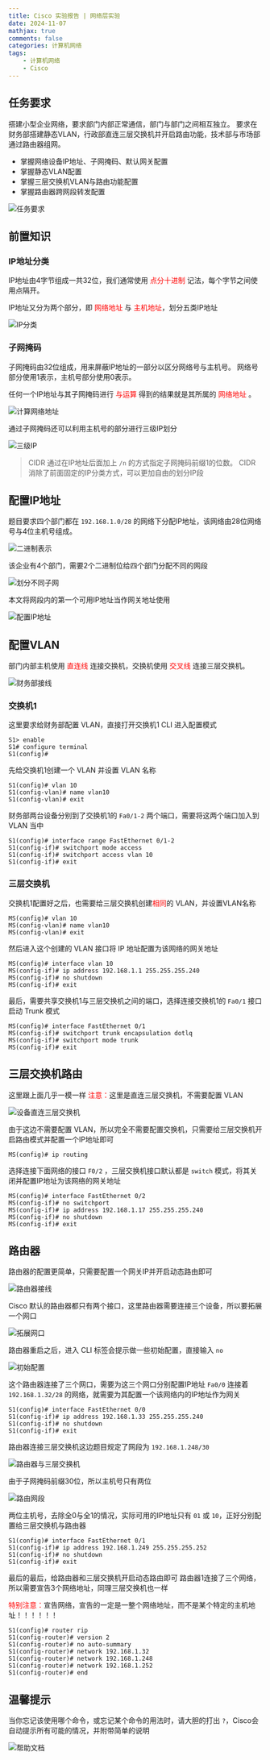 ```yaml
---
title: Cisco 实验报告 | 网络层实验
date: 2024-11-07
mathjax: true
comments: false
categories: 计算机网络
tags:
    - 计算机网络
    - Cisco
---
```


## 任务要求

搭建小型企业网络，要求部门内部正常通信，部门与部门之间相互独立。
要求在财务部搭建静态VLAN，行政部直连三层交换机并开启路由功能，技术部与市场部通过路由器组网。

- 掌握网络设备IP地址、子网掩码、默认网关配置
- 掌握静态VLAN配置
- 掌握三层交换机VLAN与路由功能配置
- 掌握路由器跨网段转发配置

![任务要求](https://images.rescld.cn/20241106221834.png)

## 前置知识

### IP地址分类

IP地址由4字节组成一共32位，我们通常使用 <font color="red">点分十进制</font> 记法，每个字节之间使用点隔开。

IP地址又分为两个部分，即 <font color="red">网络地址</font> 与 <font color="red">主机地址</font>，划分五类IP地址

![IP分类](https://images.rescld.cn/20241106224728.png)

### 子网掩码

子网掩码由32位组成，用来屏蔽IP地址的一部分以区分网络号与主机号。
网络号部分使用1表示，主机号部分使用0表示。

任何一个IP地址与其子网掩码进行 <font color="red">与运算</font> 得到的结果就是其所属的 <font color="red">网络地址</font> 。

![计算网络地址](https://images.rescld.cn/20241106230040.png)

通过子网掩码还可以利用主机号的部分进行三级IP划分

![三级IP](https://images.rescld.cn/20241106231211.png)

> CIDR 通过在IP地址后面加上 `/n` 的方式指定子网掩码前缀1的位数。
> CIDR 消除了前面固定的IP分类方式，可以更加自由的划分IP段

## 配置IP地址

题目要求四个部门都在 `192.168.1.0/28` 的网络下分配IP地址，该网络由28位网络号与4位主机号组成。

![二进制表示](https://images.rescld.cn/20241106233852.png)

该企业有4个部门，需要2个二进制位给四个部门分配不同的网段

![划分不同子网](https://images.rescld.cn/20241108210948.png)

本文将网段内的第一个可用IP地址当作网关地址使用

![配置IP地址](https://images.rescld.cn/20241106235143.png)

## 配置VLAN

部门内部主机使用 <font color="red">直连线</font> 连接交换机，交换机使用 <font color="red">交叉线</font> 连接三层交换机。

![财务部接线](https://images.rescld.cn/20241107000229.png)

### 交换机1

这里要求给财务部配置 VLAN，直接打开交换机1 CLI 进入配置模式

```cisco
S1> enable
S1# configure terminal
S1(config)#
```

先给交换机1创建一个 VLAN 并设置 VLAN 名称

```cisco
S1(config)# vlan 10
S1(config-vlan)# name vlan10
S1(config-vlan)# exit
```

财务部两台设备分别到了交换机1的 `Fa0/1-2` 两个端口，需要将这两个端口加入到 VLAN 当中

```cisco
S1(config)# interface range FastEthernet 0/1-2
S1(config-if)# switchport mode access
S1(config-if)# switchport access vlan 10
S1(config-if)# exit
```

###  三层交换机

交换机1配置好之后，也需要给三层交换机创建<font color="red">相同</font>的 VLAN，并设置VLAN名称

```cisco
MS(config)# vlan 10
MS(config-vlan)# name vlan10
MS(config-vlan)# exit
```

然后进入这个创建的 VLAN 接口将 IP 地址配置为该网络的网关地址

```cisco
MS(config)# interface vlan 10
MS(config-if)# ip address 192.168.1.1 255.255.255.240
MS(config-if)# no shutdown
MS(config-if)# exit
```

最后，需要共享交换机1与三层交换机之间的端口，选择连接交换机1的 `Fa0/1` 接口启动 Trunk 模式

```cisco
MS(config)# interface FastEthernet 0/1
MS(config-if)# switchport trunk encapsulation dotlq
MS(config-if)# switchport mode trunk
MS(config-if)# exit
```

## 三层交换机路由

这里跟上面几乎一模一样
<font color="red">注意：</font>这里是直连三层交换机，不需要配置 VLAN

![设备直连三层交换机](https://images.rescld.cn/20241107010641.png)

由于这边不需要配置 VLAN，所以完全不需要配置交换机，只需要给三层交换机开启路由模式并配置一个IP地址即可

```cisco
MS(config)# ip routing
```

选择连接下面网络的接口 `F0/2` ，三层交换机接口默认都是 `switch` 模式，将其关闭并配置IP地址为该网络的网关地址

```cisco
MS(config)# interface FastEthernet 0/2
MS(config-if)# no switchport
MS(config-if)# ip address 192.168.1.17 255.255.255.240
MS(config-if)# no shutdown
MS(config-if)# exit
```

## 路由器

路由器的配置更简单，只需要配置一个网关IP并开启动态路由即可

![路由器接线](https://images.rescld.cn/20241107013118.png)

Cisco 默认的路由器都只有两个接口，这里路由器需要连接三个设备，所以要拓展一个网口

![拓展网口](https://images.rescld.cn/20241107012819.png)

路由器重启之后，进入 CLI 标签会提示做一些初始配置，直接输入 `no` 

![初始配置](https://images.rescld.cn/20241107013655.png)

这个路由器连接了三个网口，需要为这三个网口分别配置IP地址
`Fa0/0` 连接着 `192.168.1.32/28` 的网络，就需要为其配置一个该网络内的IP地址作为网关

```cisco
S1(config)# interface FastEthernet 0/0
S1(config-if)# ip address 192.168.1.33 255.255.255.240
S1(config-if)# no shutdown
S1(config-if)# exit
```

路由器连接三层交换机这边题目规定了网段为 `192.168.1.248/30`

![路由器与三层交换机](https://images.rescld.cn/20241107015141.png)

由于子网掩码前缀30位，所以主机号只有两位

![路由网段](https://images.rescld.cn/20241107015012.png)

两位主机号，去除全0与全1的情况，实际可用的IP地址只有 `01` 或 `10`，正好分别配置给三层交换机与路由器

```cisco
S1(config)# interface FastEthernet 0/1
S1(config-if)# ip address 192.168.1.249 255.255.255.252
S1(config-if)# no shutdown
S1(config-if)# exit
```

最后的最后，给路由器和三层交换机开启动态路由即可
路由器1连接了三个网络，所以需要宣告3个网络地址，同理三层交换机也一样

<font color="red">特别注意：</font>宣告网络，宣告的一定是一整个网络地址，而不是某个特定的主机地址！！！！！！

```cisco
S1(config)# router rip
S1(config-router)# version 2
S1(config-router)# no auto-summary
S1(config-router)# network 192.168.1.32
S1(config-router)# network 192.168.1.248
S1(config-router)# network 192.168.1.252
S1(config-router)# end
```

## 温馨提示

当你忘记该使用哪个命令，或忘记某个命令的用法时，请大胆的打出 `?`，Cisco会自动提示所有可能的情况，并附带简单的说明

![帮助文档](https://images.rescld.cn/20241107020937.png)